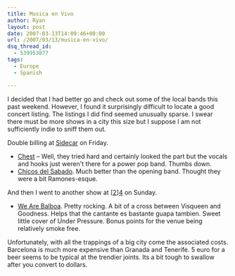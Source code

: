 ```yaml
---
title: Musica en Vivo
author: Ryan
layout: post
date: 2007-03-13T14:09:46+00:00
url: /2007/03/13/musica-en-vivo/
dsq_thread_id:
  - 539953877
tags:
  - Europe
  - Spanish

---
```

I decided that I had better go and check out some of the local bands this past
weekend. However, I found it surprisingly difficult to locate a good concert
listing. The listings I did find seemed unusually sparse. I swear there must be
more shows in a city this size but I suppose I am not sufficiently indie to
sniff them out.

Double billing at [Sidecar][1] on Friday.

  * [Chest][2] &#8211; Well, they tried hard and certainly looked the part but
    the vocals and hooks just weren't there for a power pop band. Thumbs down.
  * [Chicos del Sabado][3]. Much better than the opening band. Thought they
    were a bit Ramones-esque.

And then I went to another show at [[2]][4] on Sunday.

  * [We Are Balboa][5]. Pretty rocking. A bit of a cross between Visqueen and
    Goodness. Helps that the cantante es bastante guapa tambien. Sweet little
    cover of Under Pressure. Bonus points for the venue being relatively smoke
    free.

Unfortunately, with all the trappings of a big city come the associated costs.
Barcelona is much more expensive than Granada and Tenerife. 5 euro for a beer
seems to be typical at the trendier joints. Its a bit tough to swallow after
you convert to dollars.

 [1]: http://www.sidecarfactoryclub.com/
 [2]: http://profile.myspace.com/index.cfm?fuseaction=user.viewprofile&friendid=115509584
 [3]: http://profile.myspace.com/index.cfm?fuseaction=user.viewprofile&friendid=75644486
 [4]: http://www.sala-apolo.com/index.asp?sala=2
 [5]: http://profile.myspace.com/index.cfm?fuseaction=user.viewprofile&friendID=60382736